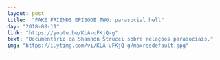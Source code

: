 ```yaml
---
layout: post
title:  "FAKE FRIENDS EPISODE TWO: parasocial hell"
day: "2018-08-11" 
link: "https://youtu.be/KLA-uFKjQ-g"
text: "Documentário da Shannon Strucci sobre relações parasociais."
img: "https://i.ytimg.com/vi/KLA-uFKjQ-g/maxresdefault.jpg"
---
```

